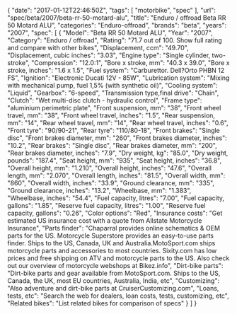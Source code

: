 {
    "date": "2017-01-12T22:46:50Z",
    "tags": [
        "motorbike",
        "spec"
    ],
    "url": "spec\/beta\/2007\/beta-rr-50-motard-alu",
    "title": "Enduro \/ offroad Beta RR 50 Motard ALU",
    "categories": "Enduro-offroad",
    "brands": "beta",
    "years": "2007",
    "spec": [
        {
            "Model": "Beta RR 50 Motard ALU",
            "Year": "2007",
            "Category": "Enduro \/ offroad",
            "Rating": "71.7 out of 100. Show full rating and compare with other bikes",
            "Displacement, ccm": "49.70",
            "Displacement, cubic inches": "3.03",
            "Engine type": "Single cylinder, two-stroke",
            "Compression": "12.0:1",
            "Bore x stroke, mm": "40.3 x 39.0",
            "Bore x stroke, inches": "1.6 x 1.5",
            "Fuel system": "Carburettor. Dell?Orto PHBN 12 FS",
            "Ignition": "Electronic Ducati 12V - 85W",
            "Lubrication system": "Mixing with mechanical pump, fuel 1,5% (with synthetic oil)",
            "Cooling system": "Liquid",
            "Gearbox": "6-speed",
            "Transmission type,final drive": "Chain",
            "Clutch": "Wet multi-disc clutch - hydraulic control",
            "Frame type": "aluminium perimetric plate",
            "Front suspension, mm": "38",
            "Front wheel travel, mm": "38",
            "Front wheel travel, inches": "1.5",
            "Rear suspension, mm": "14",
            "Rear wheel travel, mm": "14",
            "Rear wheel travel, inches": "0.6",
            "Front tyre": "90\/90-21",
            "Rear tyre": "110\/80-18",
            "Front brakes": "Single disc",
            "Front brakes diameter, mm": "260",
            "Front brakes diameter, inches": "10.2",
            "Rear brakes": "Single disc",
            "Rear brakes diameter, mm": "200",
            "Rear brakes diameter, inches": "7.9",
            "Dry weight, kg": "85.0",
            "Dry weight, pounds": "187.4",
            "Seat height, mm": "935",
            "Seat height, inches": "36.8",
            "Overall height, mm": "1.210",
            "Overall height, inches": "47.6",
            "Overall length, mm": "2.070",
            "Overall length, inches": "81.5",
            "Overall width, mm": "860",
            "Overall width, inches": "33.9",
            "Ground clearance, mm": "335",
            "Ground clearance, inches": "13.2",
            "Wheelbase, mm": "1.383",
            "Wheelbase, inches": "54.4",
            "Fuel capacity, litres": "7.00",
            "Fuel capacity, gallons": "1.85",
            "Reserve fuel capacity, litres": "1.00",
            "Reserve fuel capacity, gallons": "0.26",
            "Color options": "Red",
            "Insurance costs": "Get estimated US insurance cost with a quote from Allstate Motorcycle Insurance",
            "Parts finder": "Chaparral provides online schematics & OEM parts for the US.   Motorcycle Superstore provides an easy-to-use parts finder. Ships to the US, Canada, UK and Australia.MotoSport.com ships motorcycle parts and accessories to most countries.    Sixity.com has low prices and free shipping on ATV and motorcycle parts to the US. Also check out our overview of motorcycle webshops at Bikez.info",
            "Dirt-bike parts": "Dirt-bike parts and gear available from MotoSport.com. Ships to the US, Canada, the UK, most EU countries, Australia, India, etc",
            "Customizing": "Also adventure and dirt-bike parts at CruiserCustomizing.com",
            "Loans, tests, etc": "Search the web for dealers, loan costs, tests, customizing, etc",
            "Related bikes": "List related bikes for comparison of specs"
        }
    ]
}